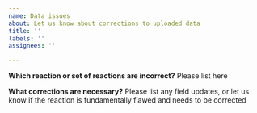 ```yaml
---
name: Data issues
about: Let us know about corrections to uploaded data
title: ''
labels: ''
assignees: ''

---
```


**Which reaction or set of reactions are incorrect?**
Please list here

**What corrections are necessary?**
Please list any field updates, or let us know if the reaction is fundamentally flawed and needs to be corrected
